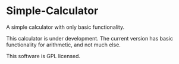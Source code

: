 # Simple-Calculator
A simple calculator with only basic functionality.

This calculator is under development. The current version has basic functionality for arithmetic, and not much else.


This software is GPL licensed.
